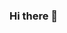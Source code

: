 ### Hi there 👋

<!--
**dapr12/dapr12** is a ✨ _special_ ✨ repository because its `README.md` (this file) appears on your GitHub profile.

I complete my PhD in Mathematical Sciences from the University of Manchester. Before coming to Manchester, I did a MSc in Statistics and Probability at Center for Mathematical Research (CIMAT)

Prior to this, I did a BSc in Applied Mathematics and Computer Science from the National Autonomous University of Mexico (UNAM).

Interests

- Machine Learning 
- Deep Learning 
- Artificial Intelligence

- 🔭 I’m currently working as Data Analyst in MSV and Research Associate at the University of Manchester 
- 🌱 I’m currently learning about PostgreSQL, Hardoop, Big Data. 
- 😄 Pronouns: he/him/his

-->
